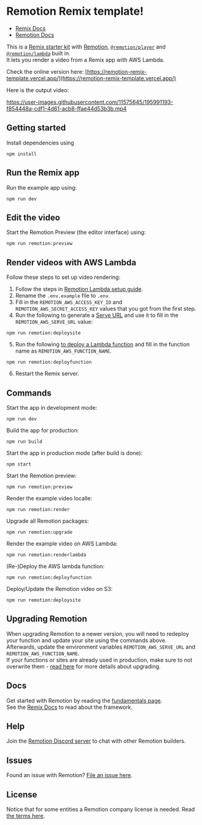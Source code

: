 # Remotion Remix template!

- [Remix Docs](https://remix.run/docs)
- [Remotion Docs](https://remotion.dev/docs)

This is a [Remix starter kit](https://remix.run/docs) with [Remotion](https://remotion.dev), [`@remotion/player`](https://remotion.dev/player) and [`@remotion/lambda`](https://remotion.dev/lambda) built in.  
It lets you render a video from a Remix app with AWS Lambda.

Check the online version here: [https://remotion-remix-template.vercel.app/](https://remotion-remix-template.vercel.app/)

Here is the output video:

https://user-images.githubusercontent.com/11575645/195991193-f854448a-cdf1-4d61-acb8-ffae44d53b3b.mp4

## Getting started

Install dependencies using

<!-- create-video will replace this with the package manager specific command -->

```
npm install
```

## Run the Remix app

Run the example app using:

```
npm run dev
```

## Edit the video

Start the Remotion Preview (the editor interface) using:

```
npm run remotion:preview
```

## Render videos with AWS Lambda

Follow these steps to set up video rendering:

1. Follow the steps in [Remotion Lambda setup guide](https://www.remotion.dev/docs/lambda/setup).
2. Rename the `.env.example` file to `.env`.
3. Fill in the `REMOTION_AWS_ACCESS_KEY_ID` and `REMOTION_AWS_SECRET_ACCESS_KEY` values that you got from the first step.
4. Run the following to generate a [Serve URL](https://www.remotion.dev/docs/terminology#serve-url) and use it to fill in the `REMOTION_AWS_SERVE_URL` value:

```
npm run remotion:deploysite
```

5. Run the following [to deploy a Lambda function](https://www.remotion.dev/docs/lambda/cli/functions#deploy) and fill in the function name as `REMOTION_AWS_FUNCTION_NAME`.

```
npm run remotion:deployfunction
```

6. Restart the Remix server.

## Commands

Start the app in development mode:

```
npm run dev
```

Build the app for production:

```
npm run build
```

Start the app in production mode (after build is done):

```
npm start
```

Start the Remotion preview:

```
npm run remotion:preview
```

Render the example video localle:

```
npm run remotion:render
```

Upgrade all Remotion packages:

```
npm run remotion:upgrade
```

Render the example video on AWS Lambda:

```
npm run remotion:renderlambda
```

(Re-)Deploy the AWS lambda function:

```
npm run remotion:deployfunction
```

Deploy/Update the Remotion video on S3:

```
npm run remotion:deploysite
```

## Upgrading Remotion

When upgrading Remotion to a newer version, you will need to redeploy your function and update your site using the commands above.  
Afterwards, update the environment variables `REMOTION_AWS_SERVE_URL` and `REMOTION_AWS_FUNCTION_NAME`.  
If your functions or sites are already used in production, make sure to not overwrite them - [read here](https://www.remotion.dev/docs/lambda/upgrading) for more details about upgrading.

## Docs

Get started with Remotion by reading the [fundamentals page](https://www.remotion.dev/docs/the-fundamentals).  
See the [Remix Docs](https://remix.run/docs) to read about the framework.

## Help

Join the [Remotion Discord server](https://remotion.dev/discord) to chat with other Remotion builders.

## Issues

Found an issue with Remotion? [File an issue here](https://remotion.dev/issue).

## License

Notice that for some entities a Remotion company license is needed. Read [the terms here](https://remotion.dev/license).
